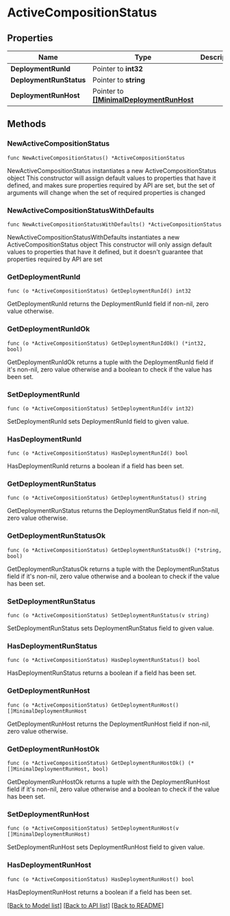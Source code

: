 # ActiveCompositionStatus

## Properties

Name | Type | Description | Notes
------------ | ------------- | ------------- | -------------
**DeploymentRunId** | Pointer to **int32** |  | [optional] 
**DeploymentRunStatus** | Pointer to **string** |  | [optional] 
**DeploymentRunHost** | Pointer to [**[]MinimalDeploymentRunHost**](MinimalDeploymentRunHost.md) |  | [optional] 

## Methods

### NewActiveCompositionStatus

`func NewActiveCompositionStatus() *ActiveCompositionStatus`

NewActiveCompositionStatus instantiates a new ActiveCompositionStatus object
This constructor will assign default values to properties that have it defined,
and makes sure properties required by API are set, but the set of arguments
will change when the set of required properties is changed

### NewActiveCompositionStatusWithDefaults

`func NewActiveCompositionStatusWithDefaults() *ActiveCompositionStatus`

NewActiveCompositionStatusWithDefaults instantiates a new ActiveCompositionStatus object
This constructor will only assign default values to properties that have it defined,
but it doesn't guarantee that properties required by API are set

### GetDeploymentRunId

`func (o *ActiveCompositionStatus) GetDeploymentRunId() int32`

GetDeploymentRunId returns the DeploymentRunId field if non-nil, zero value otherwise.

### GetDeploymentRunIdOk

`func (o *ActiveCompositionStatus) GetDeploymentRunIdOk() (*int32, bool)`

GetDeploymentRunIdOk returns a tuple with the DeploymentRunId field if it's non-nil, zero value otherwise
and a boolean to check if the value has been set.

### SetDeploymentRunId

`func (o *ActiveCompositionStatus) SetDeploymentRunId(v int32)`

SetDeploymentRunId sets DeploymentRunId field to given value.

### HasDeploymentRunId

`func (o *ActiveCompositionStatus) HasDeploymentRunId() bool`

HasDeploymentRunId returns a boolean if a field has been set.

### GetDeploymentRunStatus

`func (o *ActiveCompositionStatus) GetDeploymentRunStatus() string`

GetDeploymentRunStatus returns the DeploymentRunStatus field if non-nil, zero value otherwise.

### GetDeploymentRunStatusOk

`func (o *ActiveCompositionStatus) GetDeploymentRunStatusOk() (*string, bool)`

GetDeploymentRunStatusOk returns a tuple with the DeploymentRunStatus field if it's non-nil, zero value otherwise
and a boolean to check if the value has been set.

### SetDeploymentRunStatus

`func (o *ActiveCompositionStatus) SetDeploymentRunStatus(v string)`

SetDeploymentRunStatus sets DeploymentRunStatus field to given value.

### HasDeploymentRunStatus

`func (o *ActiveCompositionStatus) HasDeploymentRunStatus() bool`

HasDeploymentRunStatus returns a boolean if a field has been set.

### GetDeploymentRunHost

`func (o *ActiveCompositionStatus) GetDeploymentRunHost() []MinimalDeploymentRunHost`

GetDeploymentRunHost returns the DeploymentRunHost field if non-nil, zero value otherwise.

### GetDeploymentRunHostOk

`func (o *ActiveCompositionStatus) GetDeploymentRunHostOk() (*[]MinimalDeploymentRunHost, bool)`

GetDeploymentRunHostOk returns a tuple with the DeploymentRunHost field if it's non-nil, zero value otherwise
and a boolean to check if the value has been set.

### SetDeploymentRunHost

`func (o *ActiveCompositionStatus) SetDeploymentRunHost(v []MinimalDeploymentRunHost)`

SetDeploymentRunHost sets DeploymentRunHost field to given value.

### HasDeploymentRunHost

`func (o *ActiveCompositionStatus) HasDeploymentRunHost() bool`

HasDeploymentRunHost returns a boolean if a field has been set.


[[Back to Model list]](../README.md#documentation-for-models) [[Back to API list]](../README.md#documentation-for-api-endpoints) [[Back to README]](../README.md)


